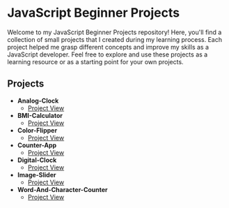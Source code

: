 # JavaScript Beginner Projects

Welcome to my JavaScript Beginner Projects repository! Here, you'll find a collection of small projects that I created during my learning process. Each project helped me grasp different concepts and improve my skills as a JavaScript developer. Feel free to explore and use these projects as a learning resource or as a starting point for your own projects.

## Projects

  - **Analog-Clock**
    - [Project View](https://analog-clock-al-basit.netlify.app/)
  - **BMI-Calculator**
    - [Project View](https://bmi-calculator-al-basit.netlify.app/)
  - **Color-Flipper**
    - [Project View](https://color-flipper-al-basit.netlify.app/)
  - **Counter-App**
    - [Project View](https://counter-app-al-basit.netlify.app/)
  - **Digital-Clock**
    - [Project View](https://digital-clock-al-basit.netlify.app/)
  - **Image-Slider**
    - [Project View](https://image-slider-al-basit.netlify.app/)
  - **Word-And-Character-Counter**
    - [Project View](https://word-and-character-counter-al-basit.netlify.app/)

